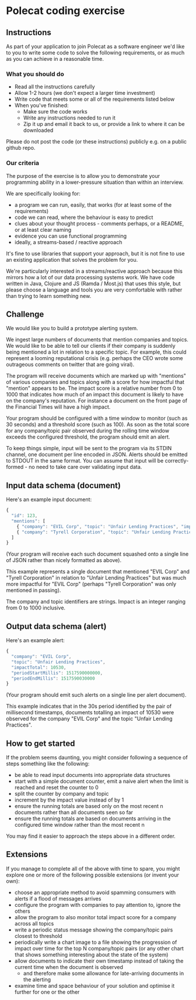 # Polecat coding exercise

## Instructions

As part of your application to join Polecat as a software engineer we'd like to you to write some code to solve the following requirements, or as much as you can achieve in a reasonable time.

### What you should do

- Read all the instructions carefully
- Allow 1-2 hours (we don't expect a larger time investment)
- Write code that meets some or all of the requirements listed below
- When you've finished:
  - Make sure the code works
  - Write any instructions needed to run it
  - Zip it up and email it back to us, or provide a link to where it can be downloaded

Please do not post the code (or these instructions) publicly e.g. on a public github repo.

### Our criteria

The purpose of the exercise is to allow you to demonstrate your programming ability in a lower-pressure situation than within an interview.

We are specifically looking for:
- a program we can run, easily, that works (for at least some of the requirements)
- code we can read, where the behaviour is easy to predict
- clues about your thought process - comments perhaps, or a README, or at least clear naming
- evidence you can use functional programming
- ideally, a streams-based / reactive approach

It's fine to use libraries that support your approach, but it is not fine to use an existing application that solves the problem for you.

We're particularly interested in a streams/reactive approach because this mirrors how a lot of our data processing systems work. We have code written in Java, Clojure and JS (Ramda / Most.js) that uses this style, but please choose a language and tools you are very comfortable with rather than trying to learn something new.

## Challenge

We would like you to build a prototype alerting system.

We ingest large numbers of documents that mention companies and topics. We would like to be able to tell our clients if their company is suddenly being mentioned a lot in relation to a specific topic. For example, this could represent a looming reputational crisis (e.g. perhaps the CEO wrote some outrageous comments on twitter that are going viral).

The program will receive documents which are marked up with "mentions" of various companies and topics along with a score for how impactful that "mention" appears to be. The impact score is a relative number from 0 to 1000 that indicates how much of an impact this document is likely to have on the company's reputation. For instance a document on the front page of the Financial Times will have a high impact.

Your program should be configured with a time window to monitor (such as 30 seconds) and a threshold score (such as 100). As soon as the total score for any company/topic pair observed during the rolling time window exceeds the configured threshold, the program should emit an alert.

To keep things simple, input will be sent to the program via its STDIN channel, one document per line encoded in JSON. Alerts should be emitted to STDOUT in the same format. You can assume that input will be correctly-formed - no need to take care over validating input data.

## Input data schema (document)

Here's an example input document:

```javascript
{
  "id": 123,
  "mentions": [
    { "company": "EVIL Corp", "topic": "Unfair Lending Practices", "impact": 525 },
    { "company": "Tyrell Corporation", "topic": "Unfair Lending Practices", "impact": 25 }
  ]
}
```

(Your program will receive each such document squashed onto a single line of JSON rather than nicely formatted as above).

This example represents a single document that mentioned "EVIL Corp" and "Tyrell Corporation" in relation to "Unfair Lending Practices" but was much more impactful for "EVIL Corp" (perhaps "Tyrell Corporation" was only mentioned in passing).

The company and topic identifiers are strings. Impact is an integer ranging from 0 to 1000 inclusive.

## Output data schema (alert)

Here's an example alert:

```javascript
{
  "company": "EVIL Corp",
  "topic": "Unfair Lending Practices",
  "impactTotal": 10530,
  "periodStartMillis": 1517590000000,
  "periodEndMillis": 1517590030000
}
```

(Your program should emit such alerts on a single line per alert document).

This example indicates that in the 30s period identified by the pair of millisecond timestamps, documents totalling an impact of 10530 were observed for the company "EVIL Corp" and the topic "Unfair Lending Practices".

## How to get started

If the problem seems daunting, you might consider following a sequence of steps something like the following:

- be able to read input documents into appropriate data structures
- start with a simple document counter, emit a naive alert when the limit is reached and reset the counter to 0
- split the counter by company and topic
- increment by the impact value instead of by 1
- ensure the running totals are based only on the most recent n documents rather than all documents seen so far
- ensure the running totals are based on documents arriving in the configured time window rather than the most recent n

You may find it easier to approach the steps above in a different order.

## Extensions

If you manage to complete all of the above with time to spare, you might explore one or more of the following possible extensions (or invent your own):

- choose an appropriate method to avoid spamming consumers with alerts if a flood of messages arrives
- configure the program with companies to pay attention to, ignore the others
- allow the program to also monitor total impact score for a company across all topics
- write a periodic status message showing the company/topic pairs closest to threshold
- periodically write a chart image to a file showing the progression of impact over time for the top N company/topic pairs (or any other chart that shows something interesting about the state of the system)
- allow documents to indicate their own timestamp instead of taking the current time when the document is observed
  - and therefore make some allowance for late-arriving documents in the alerting
- examine time and space behaviour of your solution and optimise it further for one or the other
